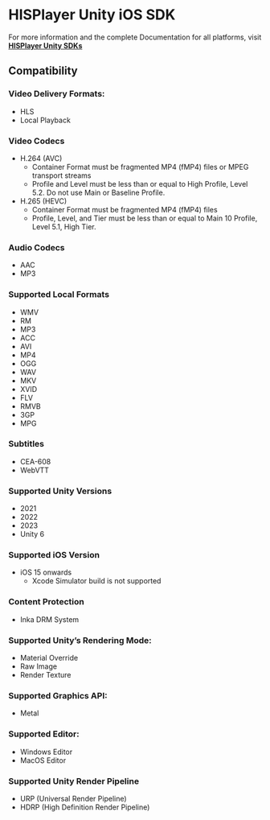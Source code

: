 # HISPlayer Unity iOS SDK

For more information and the complete Documentation for all platforms, visit **[HISPlayer Unity SDKs](https://hisplayer.github.io/)**

## Compatibility

### Video Delivery Formats: 
* HLS
* Local Playback

### Video Codecs
  * H.264 (AVC)
    * Container Format must be fragmented MP4 (fMP4) files or MPEG transport streams
    * Profile and Level must be less than or equal to High Profile, Level 5.2. Do not use Main or Baseline Profile.
  * H.265 (HEVC)
    * Container Format must be fragmented MP4 (fMP4) files
    * Profile, Level, and Tier must be less than or equal to Main 10 Profile, Level 5.1, High Tier.

### Audio Codecs
  * AAC
  * MP3

### Supported Local Formats
* WMV
* RM
* MP3
* ACC
* AVI
* MP4
* OGG
* WAV
* MKV
* XVID
* FLV
* RMVB
* 3GP
* MPG

### Subtitles
* CEA-608
* WebVTT

### Supported Unity Versions
* 2021
* 2022
* 2023
* Unity 6

### Supported iOS Version
* iOS 15 onwards
  *  Xcode Simulator build is not supported

### Content Protection
* Inka DRM System

### Supported Unity’s Rendering Mode: 
* Material Override
* Raw Image
* Render Texture

### Supported Graphics API:
* Metal

### Supported Editor:
* Windows Editor
* MacOS Editor

### Supported Unity Render Pipeline
* URP (Universal Render Pipeline)
* HDRP (High Definition Render Pipeline)
